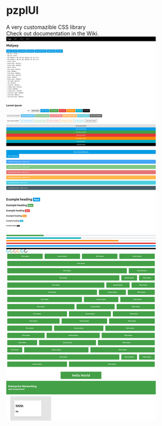 # pzplUI
A very customazible CSS library<br>
Check out documentation in the Wiki.
![Screenshot](https://raw.githubusercontent.com/ProgramistaZpolski/pzplUI/master/Screenshot_2020-12-14%20pzplUI.png)
